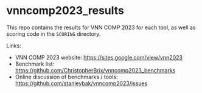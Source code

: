 # vnncomp2023_results

This repo contains the results for VNN COMP 2023 for each tool, as well as scoring code in the `SCORING` directory.

Links:
* VNN COMP 2023 website: https://sites.google.com/view/vnn2023
* Benchmark list: https://github.com/ChristopherBrix/vnncomp2023_benchmarks 
* Online discussion of benchmarks / tools: https://github.com/stanleybak/vnncomp2023/issues 

